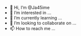 - 👋 Hi, I’m @Ja45ime
- 👀 I’m interested in ...
- 🌱 I’m currently learning ...
- 💞️ I’m looking to collaborate on ...
- 📫 How to reach me ...

<!---
Ja45ime/Ja45ime is a ✨ special ✨ repository because its `README.md` (this file) appears on your GitHub profile.
You can click the Preview link to take a look at your changes.
--->
